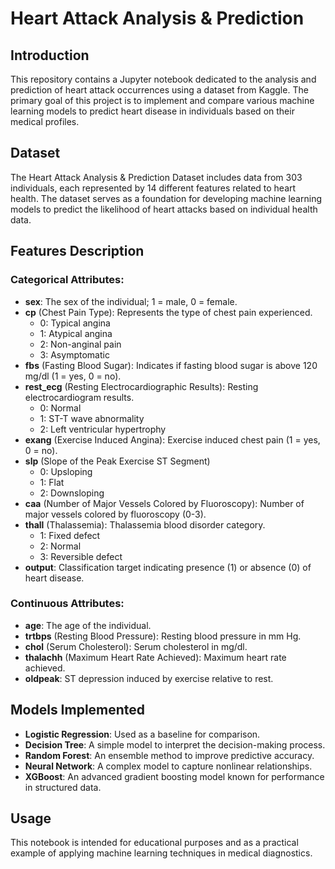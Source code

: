 # Heart Attack Analysis & Prediction
## Introduction
This repository contains a Jupyter notebook dedicated to the analysis and prediction of heart attack occurrences using a dataset from Kaggle. The primary goal of this project is to implement and compare various machine learning models to predict heart disease in individuals based on their medical profiles.

## Dataset
The Heart Attack Analysis & Prediction Dataset includes data from 303 individuals, each represented by 14 different features related to heart health. The dataset serves as a foundation for developing machine learning models to predict the likelihood of heart attacks based on individual health data.

## Features Description
### Categorical Attributes:
- **sex**: The sex of the individual; 1 = male, 0 = female.
- **cp** (Chest Pain Type): Represents the type of chest pain experienced.
  - 0: Typical angina
  - 1: Atypical angina
  - 2: Non-anginal pain
  - 3: Asymptomatic
- **fbs** (Fasting Blood Sugar): Indicates if fasting blood sugar is above 120 mg/dl (1 = yes, 0 = no).
- **rest_ecg** (Resting Electrocardiographic Results): Resting electrocardiogram results.
  - 0: Normal
  - 1: ST-T wave abnormality
  - 2: Left ventricular hypertrophy
- **exang** (Exercise Induced Angina): Exercise induced chest pain (1 = yes, 0 = no).
- **slp** (Slope of the Peak Exercise ST Segment)
  - 0: Upsloping
  - 1: Flat
  - 2: Downsloping
- **caa** (Number of Major Vessels Colored by Fluoroscopy): Number of major vessels colored by fluoroscopy (0-3).
- **thall** (Thalassemia): Thalassemia blood disorder category.
  - 1: Fixed defect
  - 2: Normal
  - 3: Reversible defect
- **output**: Classification target indicating presence (1) or absence (0) of heart disease.
### Continuous Attributes:
- **age**: The age of the individual.
- **trtbps** (Resting Blood Pressure): Resting blood pressure in mm Hg.
- **chol** (Serum Cholesterol): Serum cholesterol in mg/dl.
- **thalachh** (Maximum Heart Rate Achieved): Maximum heart rate achieved.
- **oldpeak**: ST depression induced by exercise relative to rest.
## Models Implemented
- **Logistic Regression**: Used as a baseline for comparison.
- **Decision Tree**: A simple model to interpret the decision-making process.
- **Random Forest**: An ensemble method to improve predictive accuracy.
- **Neural Network**: A complex model to capture nonlinear relationships.
- **XGBoost**: An advanced gradient boosting model known for performance in structured data.
## Usage
This notebook is intended for educational purposes and as a practical example of applying machine learning techniques in medical diagnostics. 

